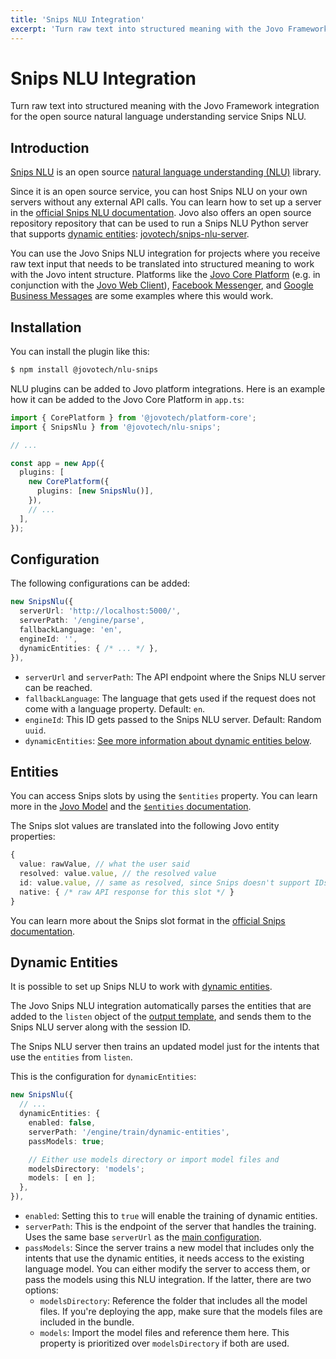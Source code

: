 ```yaml
---
title: 'Snips NLU Integration'
excerpt: 'Turn raw text into structured meaning with the Jovo Framework integration for the open source natural language understanding service Snips NLU.'
---
```


# Snips NLU Integration

Turn raw text into structured meaning with the Jovo Framework integration for the open source natural language understanding service Snips NLU.

## Introduction

[Snips NLU](https://github.com/snipsco/snips-nlu) is an open source [natural language understanding (NLU)](https://www.jovo.tech/docs/nlu) library.

Since it is an open source service, you can host Snips NLU on your own servers without any external API calls. You can learn how to set up a server in the [official Snips NLU documentation](https://snips-nlu.readthedocs.io/en/latest/). Jovo also offers an open source repository repository that can be used to run a Snips NLU Python server that supports [dynamic entities](#dynamic-entities): [jovotech/snips-nlu-server](https://github.com/jovotech/snips-nlu-server).

You can use the Jovo Snips NLU integration for projects where you receive raw text input that needs to be translated into structured meaning to work with the Jovo intent structure. Platforms like the [Jovo Core Platform](https://www.jovo.tech/marketplace/platform-core) (e.g. in conjunction with the [Jovo Web Client](https://www.jovo.tech/marketplace/jovo-client-web)), [Facebook Messenger](https://www.jovo.tech/marketplace/platform-facebookmessenger), and [Google Business Messages](https://www.jovo.tech/marketplace/platform-googlebusiness) are some examples where this would work.

## Installation

You can install the plugin like this:

```sh
$ npm install @jovotech/nlu-snips
```

NLU plugins can be added to Jovo platform integrations. Here is an example how it can be added to the Jovo Core Platform in `app.ts`:

```typescript
import { CorePlatform } from '@jovotech/platform-core';
import { SnipsNlu } from '@jovotech/nlu-snips';

// ...

const app = new App({
  plugins: [
    new CorePlatform({
      plugins: [new SnipsNlu()],
    }),
    // ...
  ],
});
```

## Configuration

The following configurations can be added:

```typescript
new SnipsNlu({
  serverUrl: 'http://localhost:5000/',
  serverPath: '/engine/parse',
  fallbackLanguage: 'en',
  engineId: '',
  dynamicEntities: { /* ... */ },
}),
```

- `serverUrl` and `serverPath`: The API endpoint where the Snips NLU server can be reached.
- `fallbackLanguage`: The language that gets used if the request does not come with a language property. Default: `en`.
- `engineId`: This ID gets passed to the Snips NLU server. Default: Random `uuid`.
- `dynamicEntities`: [See more information about dynamic entities below](#dynamic-entities).

## Entities

You can access Snips slots by using the `$entities` property. You can learn more in the [Jovo Model](https://www.jovo.tech/docs/models) and the [`$entities` documentation](https://www.jovo.tech/docs/entities).

The Snips slot values are translated into the following Jovo entity properties:

```typescript
{
  value: rawValue, // what the user said
  resolved: value.value, // the resolved value
  id: value.value, // same as resolved, since Snips doesn't support IDs
  native: { /* raw API response for this slot */ }
}
```

You can learn more about the Snips slot format in the [official Snips documentation](https://snips-nlu.readthedocs.io/en/latest/data_model.html#slot).

## Dynamic Entities

It is possible to set up Snips NLU to work with [dynamic entities](https://www.jovo.tech/docs/entities#dynamic-entities).

The Jovo Snips NLU integration automatically parses the entities that are added to the `listen` object of the [output template](https://www.jovo.tech/docs/output-templates), and sends them to the Snips NLU server along with the session ID.

The Snips NLU server then trains an updated model just for the intents that use the `entities` from `listen`.

This is the configuration for `dynamicEntities`:

```typescript
new SnipsNlu({
  // ...
  dynamicEntities: {
    enabled: false,
    serverPath: '/engine/train/dynamic-entities',
    passModels: true;

    // Either use models directory or import model files and
    modelsDirectory: 'models';
    models: [ en ];
  },
}),
```

- `enabled`: Setting this to `true` will enable the training of dynamic entities.
- `serverPath`: This is the endpoint of the server that handles the training. Uses the same base `serverUrl` as the [main configuration](#configuration).
- `passModels`: Since the server trains a new model that includes only the intents that use the dynamic entities, it needs access to the existing language model. You can either modify the server to access them, or pass the models using this NLU integration. If the latter, there are two options:
  - `modelsDirectory`: Reference the folder that includes all the model files. If you're deploying the app, make sure that the models files are included in the bundle.
  - `models`: Import the model files and reference them here. This property is prioritized over `modelsDirectory` if both are used.
